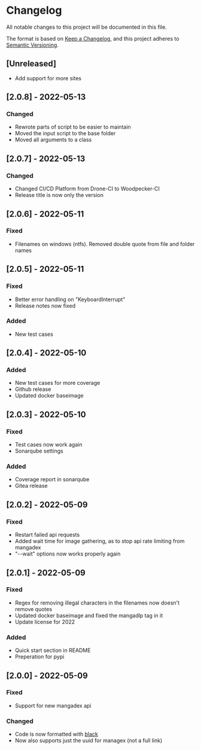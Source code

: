 # Changelog

All notable changes to this project will be documented in this file.

The format is based on [Keep a Changelog](https://keepachangelog.com/en/1.0.0/), and this project adheres
to [Semantic Versioning](https://semver.org/spec/v2.0.0.html).

## [Unreleased]

- Add support for more sites


## [2.0.8] - 2022-05-13

### Changed
- Rewrote parts of script to be easier to maintain
- Moved the input script to the base folder
- Moved all arguments to a class


## [2.0.7] - 2022-05-13

### Changed
- Changed CI/CD Platform from Drone-CI to Woodpecker-CI
- Release title is now only the version

## [2.0.6] - 2022-05-11

### Fixed
- Filenames on windows (ntfs). Removed double quote from file and folder names


## [2.0.5] - 2022-05-11

### Fixed
- Better error handling on "KeyboardInterrupt"
- Release notes now fixed

### Added
- New test cases


## [2.0.4] - 2022-05-10

### Added

- New test cases for more coverage
- Github release
- Updated docker baseimage

## [2.0.3] - 2022-05-10

### Fixed

- Test cases now work again
- Sonarqube settings

### Added

- Coverage report in sonarqube
- Gitea release

## [2.0.2] - 2022-05-09

### Fixed

- Restart failed api requests
- Added wait time for image gathering, as to stop api rate limiting from mangadex
- "--wait" options now works properly again

## [2.0.1] - 2022-05-09

### Fixed

- Regex for removing illegal characters in the filenames now doesn't remove quotes
- Updated docker baseimage and fixed the mangadlp tag in it
- Update license for 2022

### Added

- Quick start section in README
- Preperation for pypi

## [2.0.0] - 2022-05-09

### Fixed

- Support for new mangadex api

### Changed

- Code is now formatted with [black](https://github.com/psf/black)
- Now also supports just the uuid for managex (not a full link)
